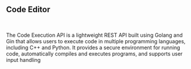 ## Code Editor

<br>

The Code Execution API is a lightweight REST API built using Golang and Gin that allows users to execute code in multiple programming languages, including C++ and Python. It provides a secure environment for running code, automatically compiles and executes programs, and supports user input handling
